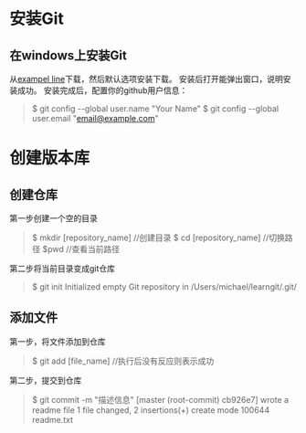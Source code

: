 安装Git
=======
在windows上安装Git
----------------
从[exampel line](http://mysysgit.github.io/)下载，然后默认选项安装下载。
安装后打开能弹出窗口，说明安装成功。
安装完成后，配置你的github用户信息：
>$ git config --global user.name "Your Name"
>$ git config --global user.email "email@example.com"

创建版本库
============
创建仓库
--------
第一步创建一个空的目录
>$ mkdir [repository_name] //创建目录
>$ cd [repository_name] //切换路径
>$pwd //查看当前路径

第二步将当前目录变成git仓库
>$ git init
>Initialized empty Git repository in /Users/michael/learngit/.git/

添加文件
--------
第一步，将文件添加到仓库
>$ git add [file_name] //执行后没有反应则表示成功

第二步，提交到仓库
>$ git commit -m "描述信息"
>[master (root-commit) cb926e7] wrote a readme file 1 file changed, 2 insertions(+) create mode 100644 readme.txt
